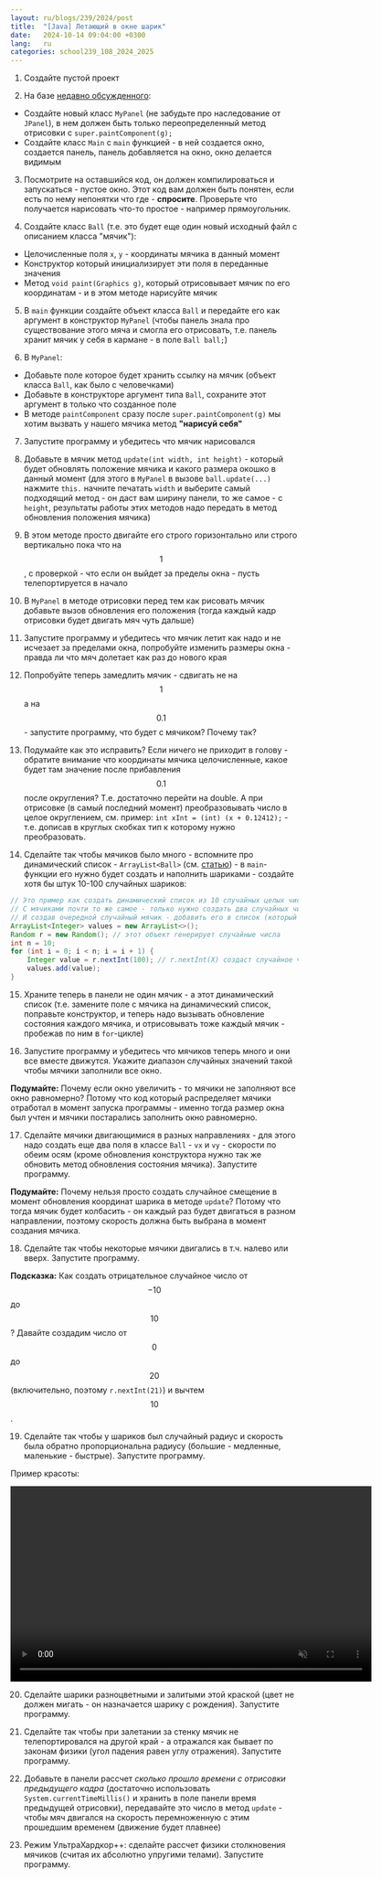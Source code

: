 ```yaml
---
layout: ru/blogs/239/2024/post
title:  "[Java] Летающий в окне шарик"
date:   2024-10-14 09:04:00 +0300
lang:   ru
categories: school239_108_2024_2025
---
```


1) Создайте пустой проект

2) На базе [недавно обсужденного](/blogs/239/2024/school239_108_2024_2025/2024/10/07/swing-gui-lecture.html):

- Создайте новый класс ```MyPanel``` (не забудьте про наследование от ```JPanel```), в нем должен быть только переопределенный метод отрисовки с ```super.paintComponent(g);```
- Создайте класс ```Main``` с ```main``` функцией - в ней создается окно, создается панель, панель добавляется на окно, окно делается видимым

3) Посмотрите на оставшийся код, он должен компилироваться и запускаться - пустое окно. Этот код вам должен быть понятен, если есть по нему непонятки что где - **спросите**. Проверьте что получается нарисовать что-то простое - например прямоугольник.

4) Создайте класс ```Ball``` (т.е. это будет еще один новый исходный файл с описанием класса "мячик"):

- Целочисленные поля ```x```, ```y``` - координаты мячика в данный момент
- Конструктор который инициализирует эти поля в переданные значения
- Метод ```void paint(Graphics g)```, который отрисовывает мячик по его координатам - и в этом методе нарисуйте мячик

5) В ```main``` функции создайте объект класса ```Ball``` и передайте его как аргумент в конструктор ```MyPanel``` (чтобы панель знала про существование этого мяча и смогла его отрисовать, т.е. панель хранит мячик у себя в кармане - в поле ```Ball ball;```)

6) В ```MyPanel```:

- Добавьте поле которое будет хранить ссылку на мячик (объект класса ```Ball```, как было с человечками)
- Добавьте в конструкторе аргумент типа ```Ball```, сохраните этот аргумент в только что созданное поле
- В методе ```paintComponent``` сразу после ```super.paintComponent(g)``` мы хотим вызвать у нашего мячика метод **"нарисуй себя"**

7) Запустите программу и убедитесь что мячик нарисовался

8) Добавьте в мячик метод ```update(int width, int height)``` - который будет обновлять положение мячика и какого размера окошко в данный момент (для этого в ```MyPanel``` в вызове ```ball.update(...)``` нажмите ```this.``` начните печатать ```width``` и выберите самый подходящий метод - он даст вам ширину панели, то же самое - с ```height```, результаты работы этих методов надо передать в метод обновления положения мячика)

9) В этом методе просто двигайте его строго горизонтально или строго вертикально пока что на $$1$$, с проверкой - что если он выйдет за пределы окна - пусть телепортируется в начало

10) В ```MyPanel``` в методе отрисовки перед тем как рисовать мячик добавьте вызов обновления его положения (тогда каждый кадр отрисовки будет двигать мяч чуть дальше)

11) Запустите программу и убедитесь что мячик летит как надо и не исчезает за пределами окна, попробуйте изменить размеры окна - правда ли что мяч долетает как раз до нового края

12) Попробуйте теперь замедлить мячик - сдвигать не на $$1$$ а на $$0.1$$ - запустите программу, что будет с мячиком? Почему так?

13) Подумайте как это исправить? Если ничего не приходит в голову - обратите внимание что координаты мячика целочисленные, какое будет там значение после прибавления $$0.1$$ после округления? Т.е. достаточно перейти на double. А при отрисовке (в самый последний момент) преобразовывать число в целое округлением, см. пример: ```int xInt = (int) (x + 0.12412);``` - т.е. дописав в круглых скобках тип к которому нужно преобразовать.  

14) Сделайте так чтобы мячиков было много - вспомните про динамический список - ```ArrayList<Ball>``` (см. [статью](/blogs/239/2023/school239_108_2023_2024/2023/09/21/strings-symbols-arrays.html)) - в ```main```-функции его нужно будет создать и наполнить шариками - создайте хотя бы штук 10-100 случайных шариков:

```java
// Это пример как создать динамический список из 10 случайных целых чисел
// С мячиками почти то же самое - только нужно создать два случайных числа - x, y
// И создав очередной случайный мячик - добавить его в список (который будет хранить не Integer, а Ball)
ArrayList<Integer> values = new ArrayList<>();
Random r = new Random(); // этот объект генерирует случайные числа
int n = 10;
for (int i = 0; i < n; i = i + 1) {
    Integer value = r.nextInt(100); // r.nextInt(X) создаст случайное число от 0 (включительно) до X=100 (исключительно, т.е. до 99 включительно)
    values.add(value);
}
```

15) Храните теперь в панели не один мячик - а этот динамический список (т.е. замените поле с мячика на динамический список, поправьте конструктор, и теперь надо вызывать обновление состояния каждого мячика, и отрисовывать тоже каждый мячик - пробежав по ним в ```for```-цикле)

16) Запустите программу и убедитесь что мячиков теперь много и они все вместе движутся. Укажите диапазон случайных значений такой чтобы мячики заполнили все окно.

**Подумайте:** Почему если окно увеличить - то мячики не заполняют все окно равномерно? Потому что код который распределяет мячики отработал в момент запуска программы - именно тогда размер окна был учтен и мячики постарались заполнить окно равномерно.

17) Сделайте мячики двигающимися в разных направлениях - для этого надо создать еще два поля в классе ```Ball``` - ```vx``` и ```vy``` - скорости по обеим осям (кроме обновления конструктора нужно так же обновить метод обновления состояния мячика). Запустите программу.

**Подумайте:** Почему нельзя просто создать случайное смещение в момент обновления координат шарика в методе ```update```? Потому что тогда мячик будет колбасить - он каждый раз будет двигаться в разном направлении, поэтому скорость должна быть выбрана в момент создания мячика.

18) Сделайте так чтобы некоторые мячики двигались в т.ч. налево или вверх. Запустите программу.

**Подсказка:** Как создать отрицательное случайное число от $$-10$$ до $$10$$? Давайте создадим число от $$0$$ до $$20$$ (включительно, поэтому ```r.nextInt(21)```) и вычтем $$10$$.

19) Сделайте так чтобы у шариков был случайный радиус и скорость была обратно пропорциональна радиусу (большие - медленные, маленькие - быстрые). Запустите программу.

Пример красоты:

<video autoplay loop muted width="632" height="342">
  <source src="/static/2022/10/balls_animation.mp4" type="video/mp4">
</video>

20) Сделайте шарики разноцветными и залитыми этой краской (цвет не должен мигать - он назначается шарику с рождения). Запустите программу.

21) Сделайте так чтобы при залетании за стенку мячик не телепортировался на другой край - а отражался как бывает по законам физики (угол падения равен углу отражения). Запустите программу.

22) Добавьте в панели рассчет *сколько прошло времени с отрисовки предыдущего кадра* (достаточно использовать ```System.currentTimeMillis()``` и хранить в поле панели время предыдущей отрисовки), передавайте это число в метод ```update``` - чтобы мяч двигался на скорость перемноженную с этим прошедшим временем (движение будет плавнее)

23) Режим УльтраХардкор++: сделайте рассчет физики столкновения мячиков (считая их абсолютно упругими телами). Запустите программу.
